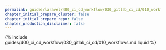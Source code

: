 ```yaml
---
permalink: guides/laravel/400_ci_cd_workflow/030_gitlab_ci_cd/010_workflows.html
chapter_initial_prepare_cluster: false
chapter_initial_prepare_repo: false
chapter_production_disclaimer: false
---
```


{% include guides/400_ci_cd_workflow/030_gitlab_ci_cd/010_workflows.md.liquid %}